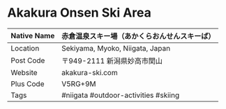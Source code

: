 # Akakura Onsen Ski Area

| Native Name | 赤倉温泉スキー場（あかくらおんせんスキーば） |
|-------------|----------------------------------------------|
| Location    | Sekiyama, Myoko, Niigata, Japan              |
| Post Code   | 〒949-2111 新潟県妙高市関山                  |
| Website     | akakura-ski.com                              |
| Plus Code   | V5RG+9M                                      |
| Tags        | #niigata #outdoor-activities #skiing         |
